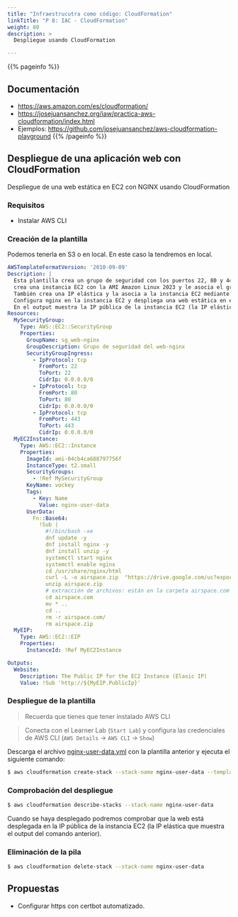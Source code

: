 ```yaml
---
title: "Infraestrucutra como código: CloudFormation"
linkTitle: "P 8: IAC - CloudFormation"
weight: 80
description: >
  Despliegue usando CloudFormation

---
```


{{% pageinfo %}}
## Documentación
* https://aws.amazon.com/es/cloudformation/
* https://josejuansanchez.org/iaw/practica-aws-cloudformation/index.html
* Ejemplos: https://github.com/josejuansanchez/aws-cloudformation-playground
{{% /pageinfo %}}

## Despliegue de una aplicación web con CloudFormation
Despliegue de una web estática en EC2 con NGINX usando CloudFormation

### Requisitos
* Instalar AWS CLI

### Creación de la plantilla
Podemos tenerla en S3 o en local. En este caso la tendremos en local.

```yaml
AWSTemplateFormatVersion: '2010-09-09'
Description: |
  Esta plantilla crea un grupo de seguridad con los puertos 22, 80 y 443 abiertos,
  crea una instancia EC2 con la AMI Amazon Linux 2023 y le asocia el grupo de seguridad.
  También crea una IP elástica y la asocia a la instancia EC2 mediante el recurso AWS::EC2::EIP.
  Configura nginx en la instancia EC2 y despliega una web estática en el directorio /usr/share/nginx/html. La web está en un recurso compartido en drive.google.com.
  En el output muestra la IP pública de la instancia EC2 (la IP elástica).
Resources:
  MySecurityGroup:
    Type: AWS::EC2::SecurityGroup
    Properties:
      GroupName: sg_web-nginx
      GroupDescription: Grupo de seguridad del web-nginx
      SecurityGroupIngress:
        - IpProtocol: tcp
          FromPort: 22
          ToPort: 22
          CidrIp: 0.0.0.0/0
        - IpProtocol: tcp
          FromPort: 80
          ToPort: 80
          CidrIp: 0.0.0.0/0
        - IpProtocol: tcp
          FromPort: 443
          ToPort: 443
          CidrIp: 0.0.0.0/0
  MyEC2Instance:
    Type: AWS::EC2::Instance
    Properties:
      ImageId: ami-04cb4ca688797756f
      InstanceType: t2.small
      SecurityGroups:
        - !Ref MySecurityGroup
      KeyName: vockey
      Tags:
        - Key: Name
          Value: nginx-user-data
      UserData:
        Fn::Base64: 
          !Sub |
            #!/bin/bash -xe
            dnf update -y
            dnf install nginx -y
            dnf install unzip -y
            systemctl start nginx
            systemctl enable nginx  
            cd /usr/share/nginx/html
            curl -L -o airspace.zip  "https://drive.google.com/uc?export=download&id=1CXihQ2U-EFzHaO3OnggQ6qkkxdC-ibsp"
            unzip airspace.zip
            # extracción de archivos: están en la carpeta airspace.com
            cd airspace.com
            mv * ..
            cd ..
            rm -r airspace.com/
            rm airspace.zip 
  MyEIP:
    Type: AWS::EC2::EIP
    Properties:
      InstanceId: !Ref MyEC2Instance

Outputs:
  Website:
    Description: The Public IP for the EC2 Instance (Elasic IP)
    Value: !Sub 'http://${MyEIP.PublicIp}'
```

### Despliegue de la plantilla
> Recuerda que tienes que tener instalado AWS CLI

> Conecta con el Learner Lab (`Start Lab`) y configura las credenciales de AWS CLI (`AWS Details` -> `AWS CLI` -> `Show`)

Descarga el archivo [nginx-user-data.yml](/recursos-daw/recursos/nginx-user-data.yml) con la plantilla anterior y ejecuta el siguiente comando:

```bash
$ aws cloudformation create-stack --stack-name nginx-user-data --template-body file://nginx-user-data.yml
```

### Comprobación del despliegue

```bash
$ aws cloudformation describe-stacks --stack-name nginx-user-data
```

Cuando se haya desplegado podremos comprobar que la web está desplegada en la IP pública de la instancia EC2 (la IP elástica que muestra el output del comando anterior).

### Eliminación de la pila

```bash
$ aws cloudformation delete-stack --stack-name nginx-user-data
```

## Propuestas
* Configurar https con certbot automatizado.
